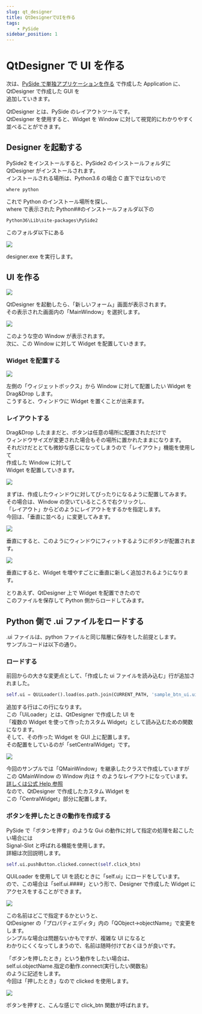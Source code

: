 ```yaml
---
slug: qt_designer
title: QtDesignerでUIを作る
tags:
    - PySide
sidebar_position: 1
---
```


# QtDesigner で UI を作る

次は、[PySide で単独アプリケーションを作る](tutorial_01) で作成した Application に、QtDesigner で作成した GUI を  
追加していきます。

QtDesigner とは、PySide のレイアウトツールです。  
QtDesigner を使用すると、Widget を Window に対して視覚的にわかりやすく並べることができます。

## Designer を起動する

PySide2 をインストールすると、PySide2 のインストールフォルダに QtDesigner がインストールされます。  
インストールされる場所は、Python3.6 の場合 C 直下ではないので

```
where python
```

これで Python のインストール場所を探し、  
where で表示された Python##のインストールフォルダ以下の

```
Python36\Lib\site-packages\PySide2
```

このフォルダ以下にある

![](https://gyazo.com/b6fbbba102e33eda115f5b74c6e5bac4.png)

designer.exe を実行します。

## UI を作る

![](https://gyazo.com/b813450957af6cba07c31a82f58caa7f.png)

QtDesigner を起動したら、「新しいフォーム」画面が表示されます。  
その表示された画面内の「MainWindow」を選択します。

![](https://gyazo.com/0da33f951253d576109261630167dee2.png)

このような空の Window が表示されます。  
次に、この Window に対して Widget を配置していきます。

### Widget を配置する

![](https://gyazo.com/ccb709bd55a99cc994a5dabaf13d7511.gif)

左側の「ウィジェットボックス」から Window に対して配置したい Widget を Drag&Drop します。  
こうすると、ウィンドウに Widget を置くことが出来ます。

### レイアウトする

Drag&Drop したままだと、ボタンは任意の場所に配置されただけで  
ウィンドウサイズが変更された場合もその場所に置かれたままになります。  
それだけだととても微妙な感じになってしまうので「レイアウト」機能を使用して  
作成した Window に対して  
Widget を配置していきます。

![](https://gyazo.com/148e380d0d368461c441aa3fe82c975e.png)

まずは、作成したウィンドウに対してぴったりになるように配置してみます。  
その場合は、Window の空いているところで右クリックし、  
「レイアウト」からどのようにレイアウトをするかを指定します。  
今回は、「垂直に並べる」に変更してみます。

![](https://gyazo.com/429c0bb0e5fd52bdc1537f03dac5b1d3.png)

垂直にすると、このようにウィンドウにフィットするようにボタンが配置されます。

![](https://gyazo.com/a43f869d7b053eb139ddb07bd72ce39d.gif)

垂直にすると、Widget を増やすごとに垂直に新しく追加されるようになります。

とりあえず、QtDesigner 上で Widget を配置できたので  
このファイルを保存して Python 側からロードしてみます。

## Python 側で .ui ファイルをロードする

.ui ファイルは、python ファイルと同じ階層に保存をした前提とします。  
サンプルコードは以下の通り。

<script src="https://embed.cacher.io/d1526b890b34a348aca2129108284ea17f09fa43.js?a=694a47dfe8b93fb38ee1d5576f52ea54"></script>

### ロードする

前回からの大きな変更点として、「作成した ui ファイルを読み込む」行が追加されました。

```python
self.ui = QUiLoader().load(os.path.join(CURRENT_PATH, 'sample_btn_ui.ui'))
```

追加する行はこの行になります。  
この「UiLoader」とは、QtDesigner で作成した UI を  
「複数の Widget を使って作ったカスタム Widget」として読み込むための関数になります。  
そして、その作った Widget を GUI 上に配置します。  
その配置をしているのが「setCentralWidget」です。

![](https://gyazo.com/51ae38c79f85e05d1ab4dde0381daefe.png)

今回のサンプルでは「QMainWindow」を継承したクラスで作成していますが  
この QMainWindow の Window 内は ↑ のようなレイアウトになっています。[詳しくは公式 Help 参照](https://doc.qt.io/qtforpython/PySide2/QtWidgets/QMainWindow.html#detailed-description)  
なので、QtDesigner で作成したカスタム Widget を  
この「CentralWidget」部分に配置します。

### ボタンを押したときの動作を作成する

PySide で「ボタンを押す」のような Gui の動作に対して指定の処理を起こしたい場合には  
Signal-Slot と呼ばれる機能を使用します。  
詳細は次回説明します。

```python
self.ui.pushButton.clicked.connect(self.click_btn)
```

QUiLoader を使用して UI を読むときに「self.ui」にロードをしています。  
ので、この場合は「self.ui.####」という形で、Designer で作成した Widget にアクセスをすることができます。

![](https://gyazo.com/dd496d9e609e3b7b54e336a4df500e45.png)

この名前はどこで指定するかというと、  
QtDesigner の「プロパティエディタ」内の「QObject->objectName」で変更をします。  
シンプルな場合は問題ないかもですが、複雑な UI になると  
わかりにくくなってしまうので、名前は随時付けておくほうが良いです。

「ボタンを押したとき」という動作をしたい場合は、  
self.ui.objectName.指定の動作.connect(実行したい関数名)  
のように記述をします。  
今回は「押したとき」なので clicked を使用します。

![](https://gyazo.com/9f60bf83b145f096d0d4fe9e23073756.png)

ボタンを押すと、こんな感じで click_btn 関数が呼ばれます。
